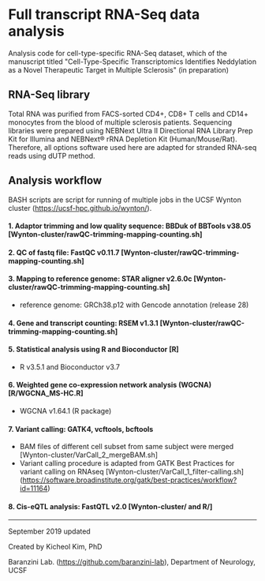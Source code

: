 # Full transcript RNA-Seq data analysis
Analysis code for cell-type-specific RNA-Seq dataset, which of the manuscript titled "Cell-Type-Specific Transcriptomics Identifies Neddylation as a Novel Therapeutic Target in Multiple Sclerosis" (in preparation)

## RNA-Seq library
Total RNA was purified from FACS-sorted CD4+, CD8+ T cells and CD14+ monocytes from the blood of multiple sclerosis patients. Sequencing libraries were prepared using NEBNext Ultra II Directional RNA Library Prep Kit for Illumina and NEBNext® rRNA Depletion Kit (Human/Mouse/Rat). Therefore, all options software used here are adapted for stranded RNA-seq reads using dUTP method.

## Analysis workflow
BASH scripts are script for running of multiple jobs in the UCSF Wynton cluster (https://ucsf-hpc.github.io/wynton/).


#### 1. Adaptor trimming and low quality sequence: BBDuk of BBTools v38.05 [Wynton-cluster/rawQC-trimming-mapping-counting.sh]
#### 2. QC of fastq file: FastQC v0.11.7 [Wynton-cluster/rawQC-trimming-mapping-counting.sh]
#### 3. Mapping to reference genome: STAR aligner v2.6.0c [Wynton-cluster/rawQC-trimming-mapping-counting.sh]
- reference genome: GRCh38.p12 with Gencode annotation (release 28)
#### 4. Gene and transcript counting: RSEM v1.3.1 [Wynton-cluster/rawQC-trimming-mapping-counting.sh]
#### 5. Statistical analysis using R and Bioconductor [R]
- R v3.5.1 and Bioconductor v3.7
#### 6. Weighted gene co-expression network analysis (WGCNA) [R/WGCNA_MS-HC.R]
- WGCNA v1.64.1 (R package)
#### 7. Variant calling: GATK4, vcftools, bcftools
- BAM files of different cell subset from same subject were merged [Wynton-cluster/VarCall_2_mergeBAM.sh]
- Variant calling procedure is adapted from GATK Best Practices for variant calling on RNAseq [Wynton-cluster/VarCall_1_filter-calling.sh]
  (https://software.broadinstitute.org/gatk/best-practices/workflow?id=11164)
#### 8. Cis-eQTL analysis: FastQTL v2.0 [Wynton-cluster/ and R/]


-----
September 2019 updated

Created by Kicheol Kim, PhD

Baranzini Lab. (https://github.com/baranzini-lab), Department of Neurology, UCSF
